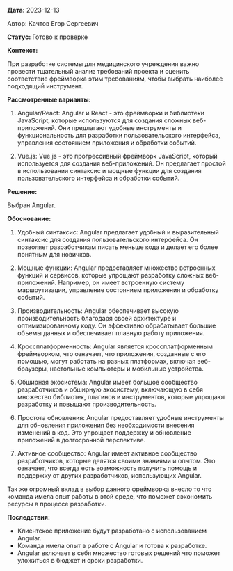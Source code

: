 **Дата:** 2023-12-13

Автор: Качтов Егор Сергеевич

**Статус:** Готово к проверке

**Контекст:**

При разработке системы для медицинского учреждения важно провести тщательный анализ требований проекта и оценить соответствие фреймворка этим требованиям, чтобы выбрать наиболее подходящий инструмент.

**Рассмотренные варианты:**

1. Angular/React: Angular и React - это фреймворки и библиотеки JavaScript, которые используются для создания сложных веб-приложений. Они предлагают удобные инструменты и функциональность для разработки пользовательского интерфейса, управления состоянием приложения и обработки событий.

2. Vue.js: Vue.js - это прогрессивный фреймворк JavaScript, который используется для создания веб-приложений. Он предлагает простой в использовании синтаксис и мощные функции для создания пользовательского интерфейса и обработки событий.

**Решение:**

Выбран Angular.

**Обоснование:**

1. Удобный синтаксис: Angular предлагает удобный и выразительный синтаксис для создания пользовательского интерфейса. Он позволяет разработчикам писать меньше кода и делает его более понятным для новичков.

2. Мощные функции: Angular предоставляет множество встроенных функций и сервисов, которые упрощают разработку сложных веб-приложений. Например, он имеет встроенную систему маршрутизации, управление состоянием приложения и обработку событий.

3. Производительность: Angular обеспечивает высокую производительность благодаря своей архитектуре и оптимизированному коду. Он эффективно обрабатывает большие объемы данных и обеспечивает плавную работу приложения.

4. Кроссплатформенность: Angular является кроссплатформенным фреймворком, что означает, что приложения, созданные с его помощью, могут работать на разных платформах, включая веб-браузеры, настольные компьютеры и мобильные устройства.

5. Обширная экосистема: Angular имеет большое сообщество разработчиков и обширную экосистему, включающую в себя множество библиотек, плагинов и инструментов, которые упрощают разработку и повышают производительность.

6. Простота обновления: Angular предоставляет удобные инструменты для обновления приложения без необходимости внесения изменений в код. Это упрощает поддержку и обновление приложений в долгосрочной перспективе.

7. Активное сообщество: Angular имеет активное сообщество разработчиков, которые делятся своими знаниями и опытом. Это означает, что всегда есть возможность получить помощь и поддержку от других разработчиков, использующих Angular.

Так же огромный вклад в выбор данного фреймворка внесло то что команда имела опыт работы в этой среде, что поможет сэкономить ресурсы в процессе разработки.

**Последствия:**

- Клиентское приложение будут разработано с использованием Angular.
- Команда имела опыт в работе с Angular и готова к разработке.
- Angular включает в себя множество готовых решений что поможет уложиться в бюджет и сроки разработки.